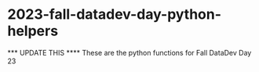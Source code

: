 # 2023-fall-datadev-day-python-helpers
*** UPDATE THIS **** These are the python functions for Fall DataDev Day 23
